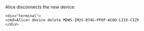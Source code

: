 
Alice disconnects the new device:


~~~~
<div="terminal">
<cmd>Alice> device delete MDWS-IM2S-B74G-PP6P-ACOD-LIIX-CIZV
</div>
~~~~



